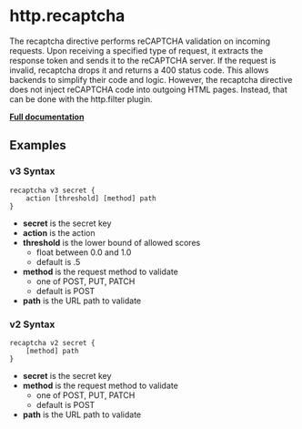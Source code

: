 # http.recaptcha

The recaptcha directive performs reCAPTCHA validation on incoming requests. Upon receiving a specified type of request,
it extracts the response token and sends it to the reCAPTCHA server. If the request is invalid, recaptcha drops it and
returns a 400 status code. This allows backends to simplify their code and logic. However, the recaptcha directive does
not inject reCAPTCHA code into outgoing HTML pages. Instead, that can be done with the http.filter plugin.

**[Full documentation](https://github.com/defund/caddy-recaptcha/blob/master/README.md)**

## Examples

### v3 Syntax

``` caddyfile
recaptcha v3 secret {
    action [threshold] [method] path
}
```

-   **secret** is the secret key
-   **action** is the action
-   **threshold** is the lower bound of allowed scores
    -   float between 0.0 and 1.0
    -   default is .5
-   **method** is the request method to validate
    -   one of POST, PUT, PATCH
    -   default is POST
-   **path** is the URL path to validate

### v2 Syntax

``` caddyfile
recaptcha v2 secret {
    [method] path
}
```

-   **secret** is the secret key
-   **method** is the request method to validate
    -   one of POST, PUT, PATCH
    -   default is POST
-   **path** is the URL path to validate
